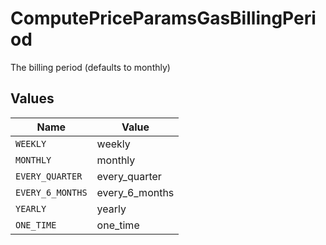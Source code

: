 # ComputePriceParamsGasBillingPeriod

The billing period (defaults to monthly)


## Values

| Name             | Value            |
| ---------------- | ---------------- |
| `WEEKLY`         | weekly           |
| `MONTHLY`        | monthly          |
| `EVERY_QUARTER`  | every_quarter    |
| `EVERY_6_MONTHS` | every_6_months   |
| `YEARLY`         | yearly           |
| `ONE_TIME`       | one_time         |